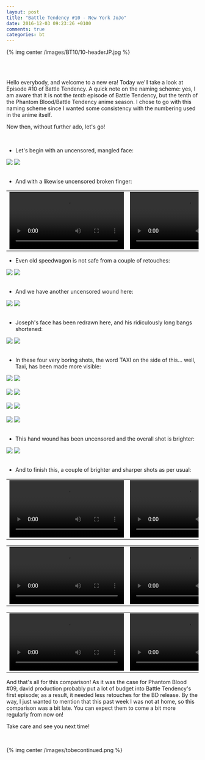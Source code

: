 ```yaml
---
layout: post
title: "Battle Tendency #10 - New York JoJo"
date: 2016-12-03 09:23:26 +0100
comments: true
categories: bt
---
```


{% img center /images/BT10/10-headerJP.jpg %}
<!-- more -->

<br>
<br>

Hello everybody, and welcome to a new era! Today we'll take a look at Episode #10 of Battle Tendency. A quick note on the naming scheme: yes, I am aware that it is not the *tenth* episode of Battle Tendency, but the tenth of the Phantom Blood/Battle Tendency anime season. I chose to go with this naming scheme since I wanted some consistency with the numbering used in the anime itself.

Now then, without further ado, let's go!

<br>

- Let's begin with an uncensored, mangled face:

<div id="container1" class="twentytwenty-container">
 <img src="./../images/BT10/tv-06490.jpg" />
 <img src="./../images/BT10/bd-06490.jpg" />
</div>

<br>

- And with a likewise uncensored broken finger:

<table width="100%">
<tr>
<td align="left" valign="top" width="50%">
<video class='center' nocontrols loop preload='auto'>
  <source src="./../videos/BT10/TV 01 - cokefinger.webm" type='video/webm; codecs="vp8, vorbis"'>
</video>
</td>
<td align="left" valign="top" width="50%">
<video nocontrols loop preload='auto'>
  <source src="./../videos/BT10/BD 01 - cokefinger.webm" type='video/webm; codecs="vp8, vorbis"'>
</video>
</td>
</tr>
</table>

- Even old speedwagon is not safe from a couple of retouches:

<div id="container1" class="twentytwenty-container">
 <img src="./../images/BT10/tv-11900.jpg" />
 <img src="./../images/BT10/bd-11900.jpg" />
</div>

<br>

- And we have another uncensored wound here:

<div id="container1" class="twentytwenty-container">
 <img src="./../images/BT10/tv-14190.jpg" />
 <img src="./../images/BT10/bd-14190.jpg" />
</div>

<br>

- Joseph's face has been redrawn here, and his ridiculously long bangs shortened:

<div id="container1" class="twentytwenty-container">
 <img src="./../images/BT10/tv-16970.jpg" />
 <img src="./../images/BT10/bd-16970.jpg" />
</div>

<br>

- In these four very boring shots, the word TAXI on the side of this... well, Taxi, has been made more visible:

<div id="container1" class="twentytwenty-container">
 <img src="./../images/BT10/tv-17700.jpg" />
 <img src="./../images/BT10/bd-17700.jpg" />
</div>

<br>

<div id="container1" class="twentytwenty-container">
 <img src="./../images/BT10/tv-18260.jpg" />
 <img src="./../images/BT10/bd-18260.jpg" />
</div>

<br>

<div id="container1" class="twentytwenty-container">
 <img src="./../images/BT10/tv-19325.jpg" />
 <img src="./../images/BT10/bd-19325.jpg" />
</div>

<br>

<div id="container1" class="twentytwenty-container">
 <img src="./../images/BT10/tv-19800.jpg" />
 <img src="./../images/BT10/bd-19800.jpg" />
</div>

<br>

- This hand wound has been uncensored and the overall shot is brighter:

<div id="container1" class="twentytwenty-container">
 <img src="./../images/BT10/tv-24130.jpg" />
 <img src="./../images/BT10/bd-24130.jpg" />
</div>

<br>

- And to finish this, a couple of brighter and sharper shots as per usual:

<table width="100%">
<tr>
<td align="left" valign="top" width="50%">
<video class='center' nocontrols loop preload='auto'>
  <source src="./../videos/BT10/TV 02 - tommygun.webm" type='video/webm; codecs="vp8, vorbis"'>
</video>
</td>
<td align="left" valign="top" width="50%">
<video nocontrols loop preload='auto'>
  <source src="./../videos/BT10/BD 02 - tommygun.webm" type='video/webm; codecs="vp8, vorbis"'>
</video>
</td>
</tr>
</table>

<table width="100%">
<tr>
<td align="left" valign="top" width="50%">
<video class='center' nocontrols loop preload='auto'>
  <source src="./../videos/BT10/TV 03 - joseph pan 1.webm" type='video/webm; codecs="vp8, vorbis"'>
</video>
</td>
<td align="left" valign="top" width="50%">
<video nocontrols loop preload='auto'>
  <source src="./../videos/BT10/BD 03 - joseph pan 1.webm" type='video/webm; codecs="vp8, vorbis"'>
</video>
</td>
</tr>
</table>

<table width="100%">
<tr>
<td align="left" valign="top" width="50%">
<video class='center' nocontrols loop preload='auto'>
  <source src="./../videos/BT10/TV 04 - joseph pan 2.webm" type='video/webm; codecs="vp8, vorbis"'>
</video>
</td>
<td align="left" valign="top" width="50%">
<video nocontrols loop preload='auto'>
  <source src="./../videos/BT10/BD 04 - joseph pan 2.webm" type='video/webm; codecs="vp8, vorbis"'>
</video>
</td>
</tr>
</table>

And that's all for this comparison! As it was the case for Phantom Blood #09, david production probably put a lot of budget into Battle Tendency's first episode; as a result, it needed less retouches for the BD release. By the way, I just wanted to mention that this past week I was not at home, so this comparison was a bit late. You can expect them to come a bit more regularly from now on!

Take care and see you next time!

<br>

{% img center /images/tobecontinued.png %}
